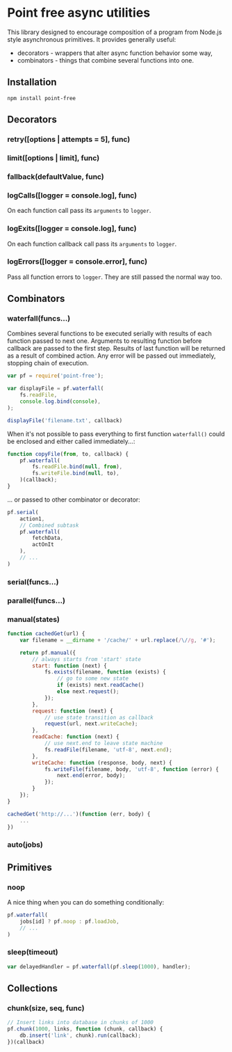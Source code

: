# Point free async utilities

This library designed to encourage composition of a program from Node.js style
asynchronous primitives. It provides generally useful:

- decorators - wrappers that alter async function behavior some way,
- combinators - things that combine several functions into one.


## Installation

```
npm install point-free
```


## Decorators

### retry([options | attempts = 5], func)

### limit([options | limit], func)

### fallback(defaultValue, func)

### logCalls([logger = console.log], func)

On each function call pass its `arguments` to `logger`.


### logExits([logger = console.log], func)

On each function callback call pass its `arguments` to `logger`.


### logErrors([logger = console.error], func)

Pass all function errors to `logger`. They are still passed the normal way too.


## Combinators

### waterfall(funcs...)

Combines several functions to be executed serially with results of each function
passed to next one. Arguments to resulting function before callback are passed to the first step.
Results of last function will be returned as a result of combined action.
Any error will be passed out immediately, stopping chain of execution.

```js
var pf = require('point-free');

var displayFile = pf.waterfall(
    fs.readFile,
    console.log.bind(console),
);

displayFile('filename.txt', callback)
```

When it's not possible to pass everything to first function `waterfall()` could be enclosed and either called immediately...:

```js
function copyFile(from, to, callback) {
    pf.waterfall(
        fs.readFile.bind(null, from),
        fs.writeFile.bind(null, to),
    )(callback);
}
```

... or passed to other combinator or decorator:

```js
pf.serial(
    action1,
    // Combined subtask
    pf.waterfall(
        fetchData,
        actOnIt
    ),
    // ...
)
```


### serial(funcs...)

### parallel(funcs...)

### manual(states)

```js
function cachedGet(url) {
    var filename = __dirname + '/cache/' + url.replace(/\//g, '#');

    return pf.manual({
        // always starts from 'start' state
        start: function (next) {
            fs.exists(filename, function (exists) {
                // go to some new state
                if (exists) next.readCache()
                else next.request();
            });
        },
        request: function (next) {
            // use state transition as callback
            request(url, next.writeCache);
        },
        readCache: function (next) {
            // use next.end to leave state machine
            fs.readFile(filename, 'utf-8', next.end);
        },
        writeCache: function (response, body, next) {
            fs.writeFile(filename, body, 'utf-8', function (error) {
                next.end(error, body);
            });
        }
    });
}

cachedGet('http://...')(function (err, body) {
    ...
})
```

### auto(jobs)


## Primitives

### noop

A nice thing when you can do something conditionally:

```js
pf.waterfall(
    jobs[id] ? pf.noop : pf.loadJob,
    // ...
)
```


### sleep(timeout)

```js
var delayedHandler = pf.waterfall(pf.sleep(1000), handler);
```


## Collections

### chunk(size, seq, func)

```js
// Insert links into database in chunks of 1000
pf.chunk(1000, links, function (chunk, callback) {
    db.insert('link', chunk).run(callback);
})(callback)
```
